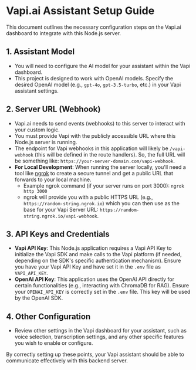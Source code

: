 # Vapi.ai Assistant Setup Guide

This document outlines the necessary configuration steps on the Vapi.ai dashboard to integrate with this Node.js server.

## 1. Assistant Model

*   You will need to configure the AI model for your assistant within the Vapi dashboard.
*   This project is designed to work with OpenAI models. Specify the desired OpenAI model (e.g., `gpt-4o`, `gpt-3.5-turbo`, etc.) in your Vapi assistant settings.

## 2. Server URL (Webhook)

*   Vapi.ai needs to send events (webhooks) to this server to interact with your custom logic.
*   You must provide Vapi with the publicly accessible URL where this Node.js server is running.
*   The endpoint for Vapi webhooks in this application will likely be `/vapi-webhook` (this will be defined in the route handlers). So, the full URL will be something like: `https://your-server-domain.com/vapi-webhook`.
*   **For Local Development**: When running the server locally, you'll need a tool like [ngrok](https://ngrok.com/) to create a secure tunnel and get a public URL that forwards to your local machine.
    *   Example ngrok command (if your server runs on port 3000): `ngrok http 3000`
    *   ngrok will provide you with a public HTTPS URL (e.g., `https://random-string.ngrok.io`) which you can then use as the base for your Vapi Server URL: `https://random-string.ngrok.io/vapi-webhook`.

## 3. API Keys and Credentials

*   **Vapi API Key**: This Node.js application requires a Vapi API Key to initialize the Vapi SDK and make calls to the Vapi platform (if needed, depending on the SDK's specific authentication mechanism). Ensure you have your Vapi API Key and have set it in the `.env` file as `VAPI_API_KEY`.
*   **OpenAI API Key**: This application uses the OpenAI API directly for certain functionalities (e.g., interacting with ChromaDB for RAG). Ensure your `OPENAI_API_KEY` is correctly set in the `.env` file. This key will be used by the OpenAI SDK.

## 4. Other Configuration

*   Review other settings in the Vapi dashboard for your assistant, such as voice selection, transcription settings, and any other specific features you wish to enable or configure.

By correctly setting up these points, your Vapi assistant should be able to communicate effectively with this backend server.
